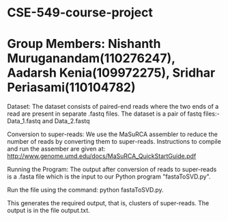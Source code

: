 # CSE-549-course-project
# Group Members: Nishanth Muruganandam(110276247), Aadarsh Kenia(109972275), Sridhar Periasami(110104782)

Dataset:
The dataset consists of paired-end reads where the two ends of a read are present in separate .fastq files. The dataset is a pair of fastq files:- Data_1.fastq and Data_2.fastq

Conversion to super-reads:
We use the MaSuRCA assembler to reduce the number of reads by converting them to super-reads. Instructions to compile and run the assember are given at: http://www.genome.umd.edu/docs/MaSuRCA_QuickStartGuide.pdf

Running the Program:
The output after conversion of reads to super-reads is a .fasta file which is the input to our Python program "fastaToSVD.py". 

Run the file using the command: 
python fastaToSVD.py. 

This generates the required output, that is, clusters of super-reads. The output is in the file output.txt.
